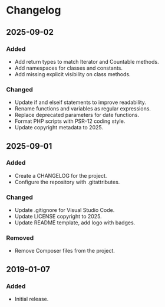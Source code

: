# Changelog

## 2025-09-02

### Added

- Add return types to match Iterator and Countable methods.
- Add namespaces for classes and constants.
- Add missing explicit visibility on class methods.

### Changed

- Update if and elseif statements to improve readability.
- Rename functions and variables as regular expressions.
- Replace deprecated parameters for date functions.
- Format PHP scripts with PSR-12 coding style.
- Update copyright metadata to 2025.

## 2025-09-01

### Added

- Create a CHANGELOG for the project.
- Configure the repository with .gitattributes.

### Changed

- Update .gitignore for Visual Studio Code.
- Update LICENSE copyright to 2025.
- Update README template, add logo with badges.

### Removed

- Remove Composer files from the project.

## 2019-01-07

### Added

- Initial release.
